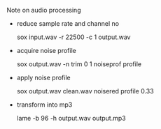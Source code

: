 Note on audio processing

* reduce sample rate and channel no

	sox input.wav -r 22500 -c 1 output.wav


* acquire noise profile

	sox output.wav -n trim 0 1 noiseprof profile


* apply noise profile

	sox output.wav clean.wav noisered profile 0.33


* transform into mp3

	lame -b 96 -h output.wav output.mp3